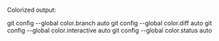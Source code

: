 Colorized output:

git config --global color.branch auto
git config --global color.diff auto
git config --global color.interactive auto
git config --global color.status auto